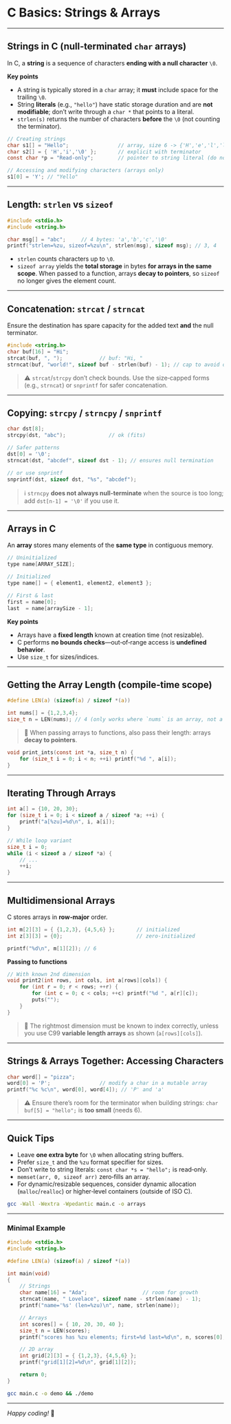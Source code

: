 # C Basics: Strings & Arrays

---

## Strings in C (null‑terminated `char` arrays)

In C, a **string** is a sequence of characters **ending with a null character** `\0`.

**Key points**

* A string is typically stored in a `char` array; it **must** include space for the trailing `\0`.
* String **literals** (e.g., `"hello"`) have static storage duration and are **not modifiable**; don’t write through a `char *` that points to a literal.
* `strlen(s)` returns the number of characters **before** the `\0` (not counting the terminator).

```c
// Creating strings
char s1[] = "Hello";                // array, size 6 -> {'H','e','l','l','o','\0'}
char s2[] = { 'H','i','\0' };       // explicit with terminator
const char *p = "Read‑only";        // pointer to string literal (do not modify)

// Accessing and modifying characters (arrays only)
s1[0] = 'Y'; // "Yello"
```

---

## Length: `strlen` vs `sizeof`

```c
#include <stdio.h>
#include <string.h>

char msg[] = "abc";     // 4 bytes: 'a','b','c','\0'
printf("strlen=%zu, sizeof=%zu\n", strlen(msg), sizeof msg); // 3, 4
```

* `strlen` counts characters up to `\0`.
* `sizeof array` yields the **total storage** in bytes **for arrays in the same scope**. When passed to a function, arrays **decay to pointers**, so `sizeof` no longer gives the element count.

---

## Concatenation: `strcat` / `strncat`

Ensure the destination has spare capacity for the added text **and** the null terminator.

```c
#include <string.h>
char buf[16] = "Hi";
strcat(buf, ", ");            // buf: "Hi, "
strncat(buf, "world!", sizeof buf - strlen(buf) - 1); // cap to avoid overflow
```

> ⚠️ `strcat`/`strcpy` don’t check bounds. Use the size‑capped forms (e.g., `strncat`) or `snprintf` for safer concatenation.

---

## Copying: `strcpy` / `strncpy` / `snprintf`

```c
char dst[8];
strcpy(dst, "abc");              // ok (fits)

// Safer patterns
dst[0] = '\0';
strncat(dst, "abcdef", sizeof dst - 1); // ensures null termination

// or use snprintf
snprintf(dst, sizeof dst, "%s", "abcdef");
```

> ℹ️ `strncpy` **does not always null‑terminate** when the source is too long; add `dst[n-1] = '\0'` if you use it.

---

## Arrays in C

An **array** stores many elements of the **same type** in contiguous memory.

```c
// Uninitialized
type name[ARRAY_SIZE];

// Initialized
type name[] = { element1, element2, element3 };

// First & last
first = name[0];
last  = name[arraySize - 1];
```

**Key points**

* Arrays have a **fixed length** known at creation time (not resizable).
* C performs **no bounds checks**—out‑of‑range access is **undefined behavior**.
* Use `size_t` for sizes/indices.

---

## Getting the Array Length (compile‑time scope)

```c
#define LEN(a) (sizeof(a) / sizeof *(a))

int nums[] = {1,2,3,4};
size_t n = LEN(nums); // 4 (only works where `nums` is an array, not a pointer)
```

> 🧭 When passing arrays to functions, also pass their length: arrays **decay to pointers**.

```c
void print_ints(const int *a, size_t n) {
    for (size_t i = 0; i < n; ++i) printf("%d ", a[i]);
}
```

---

## Iterating Through Arrays

```c
int a[] = {10, 20, 30};
for (size_t i = 0; i < sizeof a / sizeof *a; ++i) {
    printf("a[%zu]=%d\n", i, a[i]);
}

// While loop variant
size_t i = 0;
while (i < sizeof a / sizeof *a) {
    // ...
    ++i;
}
```

---

## Multidimensional Arrays

C stores arrays in **row‑major** order.

```c
int m[2][3] = { {1,2,3}, {4,5,6} };       // initialized
int z[3][3] = {0};                        // zero‑initialized

printf("%d\n", m[1][2]); // 6
```

**Passing to functions**

```c
// With known 2nd dimension
void print2(int rows, int cols, int a[rows][cols]) {
    for (int r = 0; r < rows; ++r) {
        for (int c = 0; c < cols; ++c) printf("%d ", a[r][c]);
        puts("");
    }
}
```

> 📌 The rightmost dimension must be known to index correctly, unless you use C99 **variable length arrays** as shown (`a[rows][cols]`).

---

## Strings & Arrays Together: Accessing Characters

```c
char word[] = "pizza";
word[0] = 'P';                // modify a char in a mutable array
printf("%c %c\n", word[0], word[4]); // 'P' and 'a'
```

> ⚠️ Ensure there’s room for the terminator when building strings: `char buf[5] = "hello";` is **too small** (needs 6).

---

## Quick Tips

* Leave **one extra byte** for `\0` when allocating string buffers.
* Prefer `size_t` and the `%zu` format specifier for sizes.
* Don’t write to string literals: `const char *s = "hello";` is read‑only.
* `memset(arr, 0, sizeof arr)` zero‑fills an array.
* For dynamic/resizable sequences, consider dynamic allocation (`malloc`/`realloc`) or higher‑level containers (outside of ISO C).

```bash
gcc -Wall -Wextra -Wpedantic main.c -o arrays
```

---

### Minimal Example

```c
#include <stdio.h>
#include <string.h>

#define LEN(a) (sizeof(a) / sizeof *(a))

int main(void)
{
    // Strings
    char name[16] = "Ada";                  // room for growth
    strncat(name, " Lovelace", sizeof name - strlen(name) - 1);
    printf("name='%s' (len=%zu)\n", name, strlen(name));

    // Arrays
    int scores[] = { 10, 20, 30, 40 };
    size_t n = LEN(scores);
    printf("scores has %zu elements; first=%d last=%d\n", n, scores[0], scores[n-1]);

    // 2D array
    int grid[2][3] = { {1,2,3}, {4,5,6} };
    printf("grid[1][2]=%d\n", grid[1][2]);

    return 0;
}
```

```bash
gcc main.c -o demo && ./demo
```

---

*Happy coding!* 🚀
